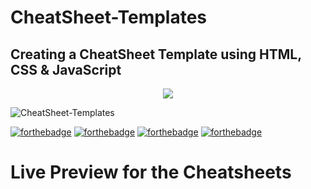 # CheatSheet-Templates

## Creating a CheatSheet Template using HTML, CSS & JavaScript


<p align="center">
    <a href="https://github.com/Ayush7614"><img src="https://github.com/Ayush7614/CheatSheet-Templates/blob/main/screenshot-hacktoberfest.digitalocean.com-2021.10.02-02_32_15.png" />
    </a>



![CheatSheet-Templates](https://socialify.git.ci/Ayush7614/CheatSheet-Templates/image?forks=1&issues=1&language=1&owner=1&pattern=Brick%20Wall&pulls=1&stargazers=1&theme=Dark)

[![forthebadge](https://forthebadge.com/images/badges/built-by-developers.svg)](https://forthebadge.com)
[![forthebadge](https://forthebadge.com/images/badges/built-with-love.svg)](https://forthebadge.com)
[![forthebadge](https://forthebadge.com/images/badges/built-with-swag.svg)](https://forthebadge.com)
[![forthebadge](https://forthebadge.com/images/badges/made-with-javascript.svg)](https://forthebadge.com)

# Live Preview for the Cheatsheets

